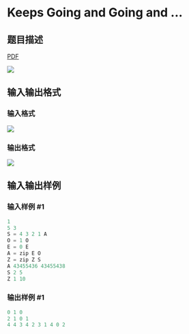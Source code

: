 # Keeps Going and Going and ...

## 题目描述

[problemUrl]: https://uva.onlinejudge.org/index.php?option=com_onlinejudge&Itemid=8&category=8&page=show_problem&problem=547

[PDF](https://uva.onlinejudge.org/external/6/p606.pdf)

![](https://cdn.luogu.com.cn/upload/vjudge_pic/UVA606/44d7c782f5f38c210a3c701763e7a4734639d9aa.png)

## 输入输出格式

### 输入格式

![](https://cdn.luogu.com.cn/upload/vjudge_pic/UVA606/2d74f2ccbde523f4e4730efe1f6ec26e0e273bd0.png)

### 输出格式

![](https://cdn.luogu.com.cn/upload/vjudge_pic/UVA606/0ca84c516c03d62e15ee3e255d3e3f11d0d420fd.png)

## 输入输出样例

### 输入样例 #1

```cpp
1
5 3
S = 4 3 2 1 A
O = 1 O
E = 0 E
A = zip E O
Z = zip Z S
A 43455436 43455438
S 2 5
Z 1 10
```


### 输出样例 #1

```cpp
0 1 0
2 1 0 1
4 4 3 4 2 3 1 4 0 2
```


